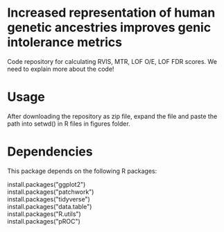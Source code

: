 # Increased representation of human genetic ancestries improves genic intolerance metrics 


Code repository for calculating RVIS, MTR, LOF O/E, LOF FDR scores. We need to explain more about the code!

# Usage
After downloading the repository as zip file, expand the file and paste the path into setwd() in R files in figures folder.

# Dependencies
This package depends on the following R packages:

install.packages("ggplot2") <br>
install.packages("patchwork") <br>
install.packages("tidyverse") <br>
install.packages("data.table") <br>
install.packages("R.utils") <br>
install.packages("pROC") <br>

